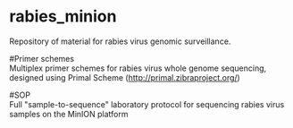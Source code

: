 # rabies_minion
Repository of material for rabies virus genomic surveillance.

#Primer schemes  
Multiplex primer schemes for rabies virus whole genome sequencing, designed using Primal Scheme (http://primal.zibraproject.org/)

#SOP  
Full "sample-to-sequence" laboratory protocol for sequencing rabies virus samples on the MinION platform


